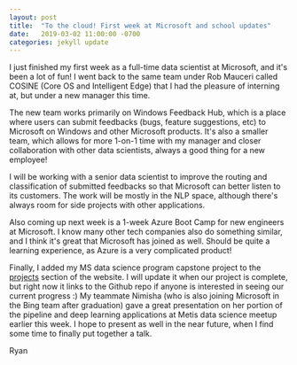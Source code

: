 ```yaml
---
layout: post
title:  "To the cloud! First week at Microsoft and school updates"
date:   2019-03-02 11:00:00 -0700
categories: jekyll update
---
```

I just finished my first week as a full-time data scientist at Microsoft, and it's been a lot of fun! I went back to the same team under Rob Mauceri called COSINE (Core OS and Intelligent Edge) that I had the pleasure of interning at, but under a new manager this time.

The new team works primarily on Windows Feedback Hub, which is a place where users can submit feedbacks (bugs, feature suggestions, etc) to Microsoft on Windows and other Microsoft products. It's also a smaller team, which allows for more 1-on-1 time with my manager and closer collaboration with other data scientists, always a good thing for a new employee!

I will be working with a senior data scientist to improve the routing and classification of submitted feedbacks so that Microsoft can better listen to its customers. The work will be mostly in the NLP space, although there's always room for side projects with other applications.

Also coming up next week is a 1-week Azure Boot Camp for new engineers at Microsoft. I know many other tech companies also do something similar, and I think it's great that Microsoft has joined as well. Should be quite a learning experience, as Azure is a very complicated product!

Finally, I added my MS data science program capstone project to the [projects](https://ryanbae89.github.io/projects/) section of the website. I will update it when our project is complete, but right now it links to the Github repo if anyone is interested in seeing our current progress :) My teammate Nimisha (who is also joining Microsoft in the Bing team after graduation) gave a great presentation on her portion of the pipeline and deep learning applications at Metis data science meetup earlier this week. I hope to present as well in the near future, when I find some time to finally put together a talk.

Ryan
